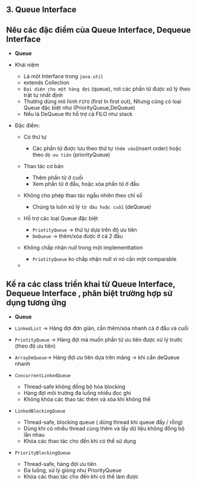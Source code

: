 ## 3. Queue Interface

## Nêu các đặc điểm của Queue Interface, Dequeue Interface

-   **Queue**

-   Khái niệm

    -   Là một Interface trong `java.util`
    -   extends Collection
    -   `Đại diện cho một hàng đợi` (queue), nơi các phần tử được xử lý theo trật tự nhất định
    -   Thường dùng mô hình `FIFO` (first In first out), Nhưng cũng có loại Queue đặc biệt như (PriorityQueue,DeQueue)
    -   Nếu là DeQueue thì hỗ trợ cả FILO như stack

-   Đặc điểm:

    -   Có thứ tự
        -   Các phần tử được lưu theo thứ tự `thêm vào`(insert order) hoặc theo `độ ưu tiên` (priorityQueue)

    -   Thao tác cơ bản
        -   Thêm phần tử ở cuối
        -   Xem phần tử ở đầu, hoặc xóa phần tử ở đầu
    -   Không cho phép thao tác ngẫu nhiên theo chỉ số
        -   Chúng ta luôn xử lý `từ đàu hoặc cuối` (deQueue)
    -   Hỗ trợ các loại Queue đặc biệt
        -   `PriotityQueue` -> thứ tự dựa trên độ ưu tiên
        -   `DeQueue` -> thêm/xóa được ở cả 2 đầu
    -   Không chấp nhận null trong một implementtation
        -   `PriotityQueue` ko chấp nhận null vì nó cần một comparable
    -

## Kể ra các class triển khai từ Queue Interface, Dequeue Interface , phân biệt trường hợp sử dụng tương ứng

- **Queue**

- `LinkedList` -> Hàng đợi đơn giản, cần thêm/xóa nhanh cả ở đầu và cuối

- `PriotityQueue` -> Hàng đợi mà muốn phần tử ưu tiên được xử lý trước (theo độ ưu tiên)

- `ArrayDeQueue`-> Hàng đợi ưu tiên dựa trên mảng -> khi cần deQueue nhanh

- `ConcurrentLinkedQueue`
    - Thread-safe không đồng bộ hóa blocking
    - Hàng đợi môi trường đa luồng nhiều đọc ghi
    - Không khóa các thao tác thêm và xóa khi không thể

- `LinkedBlockingQueue`
    - Thread-safe, blocking queue ( dừng thread khi queue đầy / rỗng)
    - Dùng khi có nhiều thread cùng thêm và lấy dữ liệu không đồng bộ lẫn nhau
    - Khóa các thao tác cho đến khi có thể sử dụng

- `PriorityBlockingQueue`
    - Thread-safe, hàng đợi ưu tiên
    - Đa luồng, xử lý gióng như PriorityQueue 
    - Khóa các thao tác cho đến khi có thể làm được